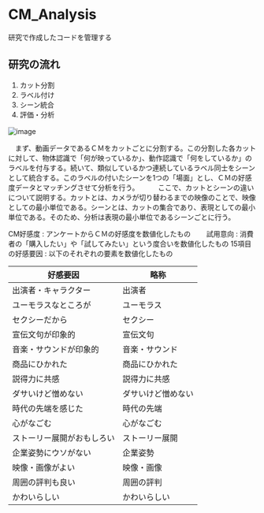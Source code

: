 # CM_Analysis
研究で作成したコードを管理する

## 研究の流れ
1. カット分割
2. ラベル付け
3. シーン統合
4. 評価・分析

![image](https://user-images.githubusercontent.com/45805393/120232643-f1a1f600-c28e-11eb-9986-b76f91d4b131.png)　　

　まず、動画データであるＣＭをカットごとに分割する。この分割した各カットに対して、物体認識で「何が映っているか」、動作認識で「何をしているか」のラベルを付与する。続いて、類似しているかつ連続しているラベル同士をシーンとして統合する。このラベルの付いたシーンを1つの「場面」とし、ＣＭの好感度データとマッチングさせて分析を行う。　　
　ここで、カットとシーンの違いについて説明する。カットとは、カメラが切り替わるまでの映像のことで、映像としての最小単位である。シーンとは、カットの集合であり、表現としての最小単位である。そのため、分析は表現の最小単位であるシーンごとに行う。　　

CM好感度 : アンケートからＣＭの好感度を数値化したもの　　
試用意向 : 消費者の「購入したい」や「試してみたい」という度合いを数値化したもの
15項目の好感要因 : 以下のそれぞれの要素を数値化したもの

| 好感要因| 略称 |
| ------------- | ------------- |
| 出演者・キャラクター  | 出演者  |
| ユーモラスなところが  | ユーモラス  |
| セクシーだから  | セクシー  |
| 宣伝文句が印象的  | 宣伝文句  |
| 音楽・サウンドが印象的  | 音楽・サウンド  |
| 商品にひかれた  | 商品にひかれた  |
| 説得力に共感  | 説得力に共感  |
| ダサいけど憎めない  | ダサいけど憎めない  |
| 時代の先端を感じた  | 時代の先端  |
| 心がなごむ  | 心がなごむ  |
| ストーリー展開がおもしろい  | ストーリー展開  |
| 企業姿勢にウソがない  | 企業姿勢  |
| 映像・画像がよい  | 映像・画像  |
| 周囲の評判も良い  | 周囲の評判  |
| かわいらしい  | かわいらしい  |